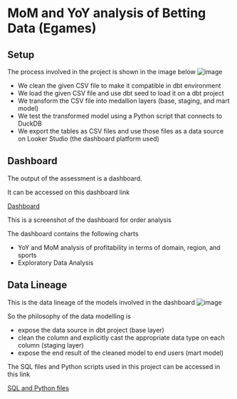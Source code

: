 # MoM and YoY analysis of Betting Data (Egames)


## Setup
The process involved in the project is shown in the image below
![image](https://github.com/user-attachments/assets/6111c7ab-67f7-4ae0-bc54-beda27f34e16)
- We clean the given CSV file to make it compatible in dbt environment
- We load the given CSV file and use dbt seed to load it on a dbt project
- We transform the CSV file into medallion layers (base, staging, and mart model)
- We test the transformed model using a Python script that connects to DuckDB
- We export the tables as CSV files and use those files as a data source on Looker Studio (the dashboard platform used)

## Dashboard
The output of the assessment is a dashboard. 

It can be accessed on this dashboard link

[Dashboard](https://lookerstudio.google.com/reporting/87cc1617-b2be-4219-8094-064c82b2439c)

This is a screenshot of the dashboard for order analysis


The dashboard contains the following charts
- YoY and MoM analysis of profitability in terms of domain, region, and sports
- Exploratory Data Analysis 

## Data Lineage
This is the data lineage of the models involved in the dashboard
![image](https://github.com/user-attachments/assets/5b7b97fa-bc14-46d3-8b40-4940cde974af)


So the philosophy of the data modelling is
- expose the data source in dbt project (base layer)
- clean the column and explicitly cast the appropriate data type on each column (staging layer)
- expose the end result of the cleaned model to end users (mart model)

The SQL files and Python scripts used in this project can be accessed in this link

[SQL and Python files](https://github.com/jddeguia/gorocky-store-analysis/tree/main/gorocky_data_platform)
